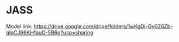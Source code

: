 # JASS

Model link: https://drive.google.com/drive/folders/1wKgDi-Gy0Z6Zb-qlqCJ96KHfauG-5B6q?usp=sharing
